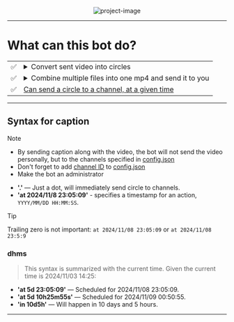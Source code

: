 <p align="center">
  <img src="https://github.com/user-attachments/assets/5d7aac49-2d8e-4b61-aacd-54469d89aee4" alt="project-image">
</p>

---
# What can this bot do?
|  |                                                                                                                                                                    |
|--|--------------------------------------------------------------------------------------------------------------------------------------------------------------------|
|✅| <details closed><summary>Convert sent video into circles</summary><img src="https://i.imgur.com/BtSEUKD.png" alt="convert-video"></details>                        |
|✅| <details closed><summary>Combine multiple files into one mp4 and send it to you</summary><img src="https://i.imgur.com/AVOc6jX.png" alt="combine-files"></details> |
|✅| <a href="#syntax-for-caption">Can send a circle to a channel, at a given time</a>                                                                                                                   |

---
## Syntax for caption
> [!NOTE]  
> - By sending caption along with the video, the bot will not send the video personally, but to the channels specified in [config.json](https://github.com/Wl0cKk/circle_tg/blob/main/config_example.json)
> - Don't forget to add [channel ID](https://gist.github.com/mraaroncruz/e76d19f7d61d59419002db54030ebe35) to [config.json](https://github.com/Wl0cKk/circle_tg/blob/main/config_example.json)
> - Make the bot an administrator

- **'.'** — Just a dot, will immediately send circle to channels.
- **'at 2024/11/8 23:05:09'** - specifies a timestamp for an action, `YYYY/MM/DD HH:MM:SS`.
> [!TIP]
> Trailing zero is not important: `at 2024/11/08 23:05:09` or `at 2024/11/08 23:5:9`
### dhms
> This syntax is summarized with the current time.
Given the current time is 2024/11/03 14:25:
- **'at 5d 23:05:09'** — Scheduled for 2024/11/08 23:05:09.
- **'at 5d 10h25m55s'** — Scheduled for 2024/11/09 00:50:55.
- **'in 10d5h'** — Will happen in 10 days and 5 hours.
---
